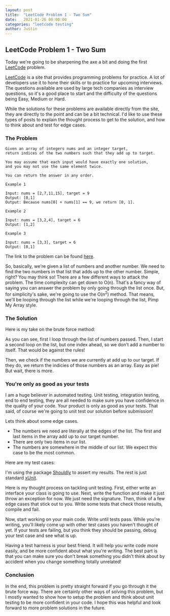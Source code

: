 ```yaml
---
layout: post
title:  "LeetCode Problem 1 - Two Sum"
date:   2021-01-26 00:00:00
categories: "leetcode testing"
author: Justin
---
```


## LeetCode Problem 1 - Two Sum

Today we're going to be sharpening the axe a bit and doing the first [LeetCode](https://leetcode.com/problems/two-sum/) problem.

[LeetCode](https://leetcode.com/) is a site that provides programming problems for practice. A lot of developers use it to hone their skills or to practice for upcoming interviews.
The questions available are used by large tech companies as interview questions, so it's a good place to start and the difficulty of the questions being Easy, Medium or Hard.

While the solutions for these problems are available directly from the site, they are directly to the point and can be a bit technical. I'd like to use these types of posts
to explain the thought process to get to the solution, and how to think about and test for edge cases.

### The Problem

```
Given an array of integers nums and an integer target, 
return indices of the two numbers such that they add up to target.

You may assume that each input would have exactly one solution, 
and you may not use the same element twice.

You can return the answer in any order.

Example 1

Input: nums = [2,7,11,15], target = 9
Output: [0,1]
Output: Because nums[0] + nums[1] == 9, we return [0, 1].

Example 2

Input: nums = [3,2,4], target = 6
Output: [1,2]

Example 3

Input: nums = [3,3], target = 6
Output: [0,1]

```

The link to the problem can be found [here](https://leetcode.com/problems/two-sum/). 

So, basically, we're given a list of numbers and another number. We need to find the two numbers in that list that adds up to the other number.
Simple, right? You may think so! There are a few different ways to attack the problem. The time complexity can get down to O(n). That's a fancy way
of saying you can answer the problem by only going through the list once. But, for simplicity's sake, we're going to use the O(n<sup>2</sup>) method.
That means, we'll be looping through the list while we're looping through the list, Pimp My Array style.

### The Solution

Here is my take on the brute force method:

<script src="https://gist.github.com/jbasinger/e67b70cb504773c5cda387e41bee3f9f.js?file=twosum.cs"></script>

As you can see, first I loop through the list of numbers passed. Then, I start a second loop on the list, but one index ahead, so we don't add a number to itself.
That would be against the rules! 

Then, we check if the numbers we are currently at add up to our target. If they do, we return the indicies of those numbers as an array.
Easy as pie! But wait, there is more.

### You're only as good as your tests

I am a huge believer in automated testing. Unit testing, integration testing, end to end testing, they are all needed to make sure you have confidence in
the quality of your code. Your product is only as good as your tests. That said, of course we're going to unit test our solution before submission!

Lets think about some edge cases.

- The numbers we need are literally at the edges of the list. The first and last items in the array add up to our target number.
- There are only two items in our list.
- The numbers are somewhere in the middle of our list. We expect this case to be the most common.

Here are my test cases:

<script src="https://gist.github.com/jbasinger/e67b70cb504773c5cda387e41bee3f9f.js?file=twosum_tests.cs"></script>

I'm using the package [Shouldly](https://www.nuget.org/packages/Shouldly/) to assert my results. The rest is just standard [xUnit](https://xunit.net/).

Here is my thought process on tackling unit testing. First, either write an interface your class is going to use. Next, write the function and make it just throw an exception for now. 
We just need the signature. Then, think of a few edge cases that stick out to you. Write some tests that check those results, compile and fail.

Now, start working on your main code. Write until tests pass. While you're writing, you'll likely come up with other test cases you haven't thought of yet.
If your tests are failing, but you think they should be passing, debug your test case and see what is up.

Having a test harness is your best friend. It will help you write code more easily, and be more confident about what you're writing. 
The best part is that you can make sure you don't break something you didn't think about by accident when you change something totally unrelated!

### Conclusion

In the end, this problem is pretty straight forward if you go through it the brute force way. There are certainly other ways of solving this problem, but I mostly
wanted to show how to setup the problem and think about unit testing to be more confident in your code. I hope this was helpful and look forward to more problem
solutions in the future.